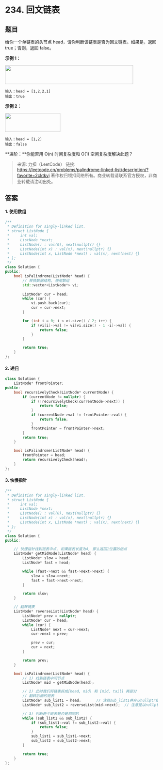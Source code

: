 # 234. 回文链表

## 题目

给你一个单链表的头节点 head，请你判断该链表是否为回文链表。如果是，返回 true；否则，返回 false。

**示例 1：**

<img alt="" src="https://assets.leetcode.com/uploads/2021/03/03/pal1linked-list.jpg" style="width: 422px; height: 62px;">

```
输入：head = [1,2,2,1]
输出：true

```

**示例 2：**

<img alt="" src="https://assets.leetcode.com/uploads/2021/03/03/pal2linked-list.jpg" style="width: 182px; height: 62px;">

```
输入：head = [1,2]
输出：false

```


**进阶：**你能否用 O(n) 时间复杂度和 O(1) 空间复杂度解决此题？

> 来源: 力扣（LeetCode）
> 链接: https://leetcode.cn/problems/palindrome-linked-list/description/?favorite=2cktkvj
> 著作权归领扣网络所有。商业转载请联系官方授权，非商业转载请注明出处。

## 答案

#### 1. 使用数组

```c++
/**
 * Definition for singly-linked list.
 * struct ListNode {
 *     int val;
 *     ListNode *next;
 *     ListNode() : val(0), next(nullptr) {}
 *     ListNode(int x) : val(x), next(nullptr) {}
 *     ListNode(int x, ListNode *next) : val(x), next(next) {}
 * };
 */
class Solution {
public:
    bool isPalindrome(ListNode* head) {
        // 转换数据结构, 使用数组
        std::vector<ListNode*> vi;
        
        ListNode* cur = head;
        while (cur) {
            vi.push_back(cur);
            cur = cur->next;
        }

        for (int i = 0; i < vi.size() / 2; i++) {
            if (vi[i]->val != vi[vi.size() - 1 -i]->val) {
                return false;
            }
        }

        return true;
    }
};
```

#### 2. 递归

```c++
class Solution {
    ListNode* frontPointer;
public:
    bool recursivelyCheck(ListNode* currentNode) {
        if (currentNode != nullptr) {
            if (!recursivelyCheck(currentNode->next)) {
                return false;
            }
            if (currentNode->val != frontPointer->val) {
                return false;
            }
            frontPointer = frontPointer->next;
        }
        return true;
    }

    bool isPalindrome(ListNode* head) {
        frontPointer = head;
        return recursivelyCheck(head);
    }
};
```

#### 3. 快慢指针

```c++
/**
 * Definition for singly-linked list.
 * struct ListNode {
 *     int val;
 *     ListNode *next;
 *     ListNode() : val(0), next(nullptr) {}
 *     ListNode(int x) : val(x), next(nullptr) {}
 *     ListNode(int x, ListNode *next) : val(x), next(next) {}
 * };
 */
class Solution {
public:

    // 快慢指针找到链表中点, 如果链表长度为4, 那么返回1位置的结点
    ListNode* getMidNode(ListNode* head) {
        ListNode* slow = head;
        ListNode* fast = head;

        while (fast->next && fast->next->next) {
            slow = slow->next;
            fast = fast->next->next;
        }

        return slow;
    }

    // 翻转链表
    ListNode* reverseList(ListNode* head) {
        ListNode* prev = nullptr;
        ListNode* cur = head;
        while (cur) {
            ListNode* next = cur->next;
            cur->next = prev;

            prev = cur;
            cur = next;
        }

        return prev;
    }

    bool isPalindrome(ListNode* head) {
        // 1) 找到链表中间节点
        ListNode* mid = getMidNode(head);

        // 2) 此时我们将链表拆成[head, mid) 和 [mid, tail] 两部分
        // 翻转后面的链表
        ListNode* sub_list1 = head;       // 注意sub_list1并非以nullptr结尾
        ListNode* sub_list2 = reverseList(mid->next);  // 注意是以nullptr结尾的

        // 3) 判断两个链表是否是相同的
        while (sub_list1 && sub_list2) {
            if (sub_list1->val != sub_list2->val) {
                return false;
            }
            sub_list1 = sub_list1->next;
            sub_list2 = sub_list2->next;
        }

        return true;
    }
};
```